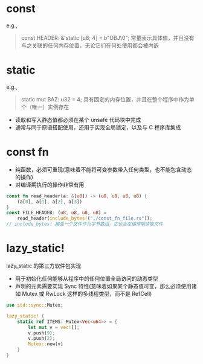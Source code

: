 # const
e.g.,
> const HEADER: &'static [u8; 4] = b"OBJ\0";
常量表示具体值，并且没有与之关联的任何内存位置，无论它们在何处使用都会被内嵌

# static
e.g.,
> static mut BAZ: u32 = 4;
具有固定的内存位置，并且在整个程序中作为单个（唯一）实例存在
- 读取和写入静态值都必须在某个 unsafe 代码块中完成
- 通常与同于原语搭配使用，还用于实现全局锁定，以及与 C 程序库集成

# const fn
- 纯函数，必须可重现(意味着不能将可变参数带入任何类型，也不能包含动态的操作)
- 对编译期执行的操作非常有用
```rust
const fn read_header(a: &[u8]) -> (u8, u8, u8, u8) {
    (a[0], a[1], a[2], a[3])
}
const FILE_HEADER: (u8, u8, u8, u8) = 
    read_header(include_bytes!("./const_fn_file.rs"));
// include_bytes! 接受一个文件作为字节数组，它也会在编译期读取文件
```

# lazy_static!
lazy_static 的第三方软件包实现
- 用于初始化任何能够从程序中的任何位置全局访问的动态类型
- 声明的元素需要实现 Sync 特性(意味着如果某个静态值可变，那么必须使用诸如 Mutex
    或 RwLock 这样的多线程类型，而不是 RefCell)
```rust
use std::sync::Mutex;

lazy_static! {
    static ref ITEMS: Mutex<Vec<u64>> = {
        let mut v = vec![];
        v.push(9);
        v.push(2);
        Mutex::new(v)
    }
}

